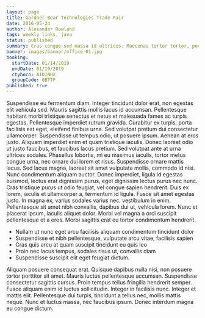 ```yaml
---
layout: page
title: Gardner Bear Technologies Trade Fair
date: 2016-05-24
author: Alexander Rowland
tags: weekly links, java
status: published
summary: Cras congue sed massa id ultrices. Maecenas tortor tortor, porttitor.
banner: images/banner/office-01.jpg
booking:
  startDate: 01/14/2019
  endDate: 01/19/2019
  ctyhocn: AIDINHX
  groupCode: GBTTF
published: true
---
```

Suspendisse eu fermentum diam. Integer tincidunt dolor erat, non egestas elit vehicula sed. Mauris sagittis mollis lacus id accumsan. Pellentesque habitant morbi tristique senectus et netus et malesuada fames ac turpis egestas. Pellentesque imperdiet rutrum gravida. Curabitur ex turpis, porta facilisis est eget, eleifend finibus urna. Sed volutpat pretium dui consectetur ullamcorper. Suspendisse ut tempus odio, ut posuere ipsum. Aenean at eros justo.
Aliquam imperdiet enim et quam tristique iaculis. Donec laoreet odio ut justo faucibus, et faucibus lacus pretium. Sed volutpat ante at urna ultrices sodales. Phasellus lobortis, mi eu maximus iaculis, tortor metus congue urna, nec ornare dui lorem et risus. Suspendisse ornare mattis lacus. Sed lacus magna, laoreet sit amet vulputate mollis, commodo id nisi. Nunc condimentum aliquam auctor. Donec imperdiet, ligula id egestas euismod, lectus erat dignissim purus, eget dignissim lectus purus nec nunc. Cras tristique purus ut odio feugiat, vel congue sapien hendrerit. Duis ex lorem, iaculis et ullamcorper a, fermentum id ligula. Fusce sit amet egestas justo. In magna ex, varius sodales varius nec, vestibulum in enim. Pellentesque sit amet nibh convallis, dapibus dui ut, vehicula lorem. Nunc et placerat ipsum, iaculis aliquet dolor. Morbi vel magna a orci suscipit pellentesque et a eros. Morbi sagittis erat eu tortor condimentum hendrerit.

* Nullam ut nunc eget arcu facilisis aliquam condimentum tincidunt dolor
* Suspendisse et nibh pellentesque, vulputate arcu vitae, facilisis sapien
* Cras quis arcu at quam suscipit tincidunt eu quis leo
* Proin nec lacus tempus, sodales risus ut, convallis diam
* Suspendisse suscipit elit eget feugiat dictum.

Aliquam posuere consequat erat. Quisque dapibus nulla nisi, non posuere tortor porttitor sit amet. Mauris luctus pellentesque accumsan. Suspendisse consectetur sagittis cursus. Proin tempus tellus fringilla hendrerit semper. Fusce aliquam enim id luctus sollicitudin. Integer in facilisis nunc. Integer et mattis elit. Pellentesque dui turpis, tincidunt a tellus nec, mollis mattis neque. Nunc et luctus massa, nec faucibus ipsum. Donec interdum magna eu congue dictum.
